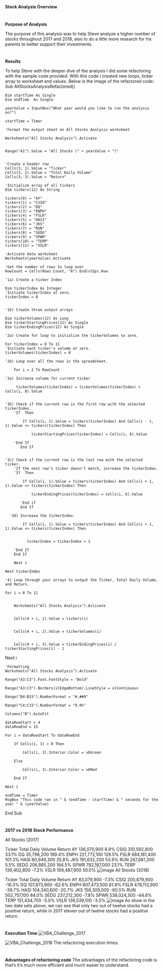 ##
**Stock Analysis Overview**
#
**Purpose of Analysis**

The purpose of this analysis was to help Steve analyze a higher number of stocks throughout 2017 and 2018, also to do a little more research for his parents to better support their investments.  
#
**Results**

To help Steve with the deeper dive of the analysis I did some refactoring with the sample code provided. With this code I created new loops, ticker array to worksheet and values. Below is the image of the refactored code:
Sub AllStocksAnalysisRefactored()
    
    Dim startTime As Single
    Dim endTime  As Single

    yearValue = InputBox("What year would you like to run the analysis on?")

    startTime = Timer
    
    'Format the output sheet on All Stocks Analysis worksheet
    
    Worksheets("All Stocks Analysis").Activate
    
    
    Range("A1").Value = "All Stocks (" + yearValue + ")"
    
    
    'Create a header row
    Cells(3, 1).Value = "Ticker"
    Cells(3, 2).Value = "Total Daily Volume"
    Cells(3, 3).Value = "Return"

    'Initialize array of all tickers
    Dim tickers(12) As String
    
    tickers(0) = "AY"
    tickers(1) = "CSIQ"
    tickers(2) = "DQ"
    tickers(3) = "ENPH"
    tickers(4) = "FSLR"
    tickers(5) = "HASI"
    tickers(6) = "JKS"
    tickers(7) = "RUN"
    tickers(8) = "SEDG"
    tickers(9) = "SPWR"
    tickers(10) = "TERP"
    tickers(11) = "VSLR"
    
    'Activate data worksheet
    Worksheets(yearValue).Activate
    
    'Get the number of rows to loop over
    RowCount = Cells(Rows.Count, "A").End(xlUp).Row
    
    '1a) Create a ticker Index
    
    Dim tickerIndex As Integer
    'Initiate tickerIndex at zero.
    tickerIndex = 0
    

    '1b) Create three output arrays
    
    Dim tickerVolumes(12) As Long
    Dim tickerStartingPrices(12) As Single
    Dim tickerEndingPrices(12) As Single
    
    '2a) Create for loop to initialize the tickerVolumes to zero.
    
    For tickerIndex = 0 To 11
    'Initiate each ticker's volume at zero.
    tickerVolumes(tickerIndex) = 0
        
    '2b) Loop over all the rows in the spreadsheet.
    
        For i = 2 To RowCount
        
    '3a) Increase volume for current ticker
    
         tickerVolumes(tickerIndex) = tickerVolumes(tickerIndex) + Cells(i, 8).Value
    
        
    '3b) Check if the current row is the first row with the selected tickerIndex.
        'If  Then
                    
            If Cells(i, 1).Value = tickers(tickerIndex) And Cells(i - 1, 1).Value <> tickers(tickerIndex) Then
                
                tickerStartingPrices(tickerIndex) = Cells(i, 6).Value
            
        'End If
           End If
            
            
    '3c) Check if the current row is the last row with the selected ticker.
        'If the next row’s ticker doesn’t match, increase the tickerIndex.
        'If  Then

            If Cells(i, 1).Value = tickers(tickerIndex) And Cells(i + 1, 1).Value <> tickers(tickerIndex) Then
                
                tickerEndingPrices(tickerIndex) = Cells(i, 6).Value
            
           'End if
           End If
            
      '3d) Increase the tickerIndex.
      
            If Cells(i, 1).Value = tickers(tickerIndex) And Cells(i + 1, 1).Value <> tickers(tickerIndex) Then
                
           
              tickerIndex = tickerIndex + 1
           
        'End If
        End If
    
        Next i
        
    Next tickerIndex
    
    '4) Loop through your arrays to output the Ticker, Total Daily Volume, and Return.
    
    For i = 0 To 11
        
        
        Worksheets("All Stocks Analysis").Activate
        
        
        Cells(4 + i, 1).Value = tickers(i)
        
       
        Cells(4 + i, 2).Value = tickerVolumes(i)
        
        
        Cells(4 + i, 3).Value = tickerEndingPrices(i) / tickerStartingPrices(i) - 1
        

    
  
Next i
    
    'Formatting
    Worksheets("All Stocks Analysis").Activate
    
    Range("A3:C3").Font.FontStyle = "Bold"
    
    Range("A3:C3").Borders(xlEdgeBottom).LineStyle = xlContinuous
    
    Range("B4:B15").NumberFormat = "#,##0"
    
    Range("C4:C15").NumberFormat = "0.0%"
    
    Columns("B").AutoFit

    dataRowStart = 4
    dataRowEnd = 15

    For i = dataRowStart To dataRowEnd
        
        If Cells(i, 3) > 0 Then
            
            Cells(i, 3).Interior.Color = vbGreen
            
        Else
        
            Cells(i, 3).Interior.Color = vbRed
            
        End If
        
    Next i
 
    endTime = Timer
    MsgBox "This code ran in " & (endTime - startTime) & " seconds for the year " & (yearValue)

End Sub
#
**2017 vs 2018 Stock Performance** 

All Stocks (2017)		
		
Ticker	Total Daily Volume	Return
AY	136,070,900	8.9%
CSIQ	310,592,800	33.1%
DQ	35,796,200	199.4%
ENPH	221,772,100	129.5%
FSLR	684,181,400	101.3%
HASI	80,949,300	25.8%
JKS	191,632,200	53.9%
RUN	267,681,300	5.5%
SEDG	206,885,200	184.5%
SPWR	782,187,000	23.1%
TERP	139,402,800	-7.2%
VSLR	109,487,900	50.0%
![image](https://user-images.githubusercontent.com/118132063/205223946-7a345549-9918-476b-b075-74b4c956b07d.png)
All Stocks (2018)		
		
Ticker	Total Daily Volume	Return
AY	83,079,900	-7.3%
CSIQ	200,879,900	-16.3%
DQ	107,873,900	-62.6%
ENPH	607,473,500	81.9%
FSLR	478,113,900	-39.7%
HASI	104,340,600	-20.7%
JKS	158,309,000	-60.5%
RUN	502,757,100	84.0%
SEDG	237,212,300	-7.8%
SPWR	538,024,300	-44.6%
TERP	151,434,700	-5.0%
VSLR	136,539,100	-3.5%
![image](https://user-images.githubusercontent.com/118132063/205224029-a5169d32-f63a-4dd7-9cf5-de4936a94434.png)
As show in the two date sets above, we can see that only two out of twelve stocks had a positive return, while in 2017 eleven out of twelve stocks had a positive return.

#
**Execution Time**
![VBA_Challenge_2017](https://user-images.githubusercontent.com/118132063/205224693-8b5946d3-05c9-4e77-8e03-a528db043b21.png)

![VBA_Challenge_2018](https://user-images.githubusercontent.com/118132063/205224717-d7356779-5de6-4a08-aaca-5ceec4e3a873.png)
The refactoring execution times.

# 
**Advantages of refactoring code**
The advantages of the refactoring code is that’s it’s much more efficient  and much easier to understand. 

